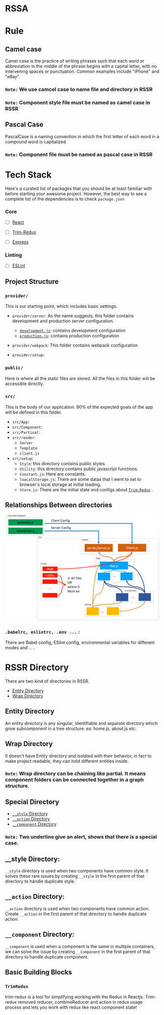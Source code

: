 # RSSA

# Rule

## Camel case
Camel case is the practice of writing phrases such that each word or abbreviation in the middle of the phrase begins with a capital letter, with no intervening spaces or punctuation. Common examples include "iPhone" and "eBay".

### `Note:` We use camcel case to name file and directory in RSSR
### `Note:` Component style file must be named as camel case in RSSR

## Pascal Case
PascalCase is a naming convention in which the first letter of each word in a compound word is capitalized

### `Note:` Component file must be named as pascal case in RSSR

# Tech Stack

Here's a curated list of packages that you should be at least familiar with before starting your awesome project. However, the best way to see a complete list of the dependencies is to check `package.json`

### Core

- [ ] [React](https://facebook.github.io/react/)
- [ ] [Trim-Redux](https://github.com/ebrahimiaval/trim-redux#readme)
- [ ] [Express](https://expressjs.com/)


### Linting

- [ ] [ESLint](http://eslint.org/)


## Project Structure

### `provider/`
This is our starting point, which includes basic settings.
- `provider/server`: As the name suggests, this folder contains development and production server configuration.
    - [`development.js`](./development.js.md): contains development configuration
    - [`production.js`](./production.js.md): contains production configuration

- `provider/webpack`: This folder contains webpack configuration 

- `provider/setup`: 


### `public/`
Here is where all the static files are stored. All the files in this folder will be accessible directly.



### `src/`
This is the body of our application. 90% of the expected goals of the app will be defined in this folder.
- `src/App`:
- `src/Component`:
- `src/Partioal`:
- `src/render`:
   - `Server` 
   - `Template` 
   - `client.js` 
- `src/setup`:
     - `Style`: this directory contains public styles.
     - `Utility`: this directory contains public javascript functions.
     - `Constant.js`: Here are constants.
     - `loacalStorage.js`: There are some datas that I went to set to browser's local storage at initial loading. 
     - `Store.js`: There are the initial state and configs about [`Trim-Redux`](../js/trim-redux.md) .

## Relationships Between directories

<img src="relationships.png" title="Relationships Between directories" />

### `.babelrc, eslintrc, .env ...` : 
There are Babel config, ESlint config, environmental variables for different modes and ... .

# RSSR Directory
There are two kind of directories in RSSR.
- [Entity Directory](#entity-directory)
- [Wrap Directory](#wrap-directory)

## Entity Directory
An entity directory is any singular, identifiable and separate directory which grow subcomponent in a tree structure. ex: home.js, about.js etc.

## Wrap Directory
It doesn't have Entity directory and isolated with their behavior, in fact to make project readable, they can hold different entities inside.

### `Note:` Wrap directory can be chaining like partial. It means component folders can be connected together in a graph structure.

## Special Directory
- [ `__style` Directory](#style-directory)
- [ `__action` Directory](#action-directory)
- [ `__component` Directory](#component-directory)


### `Note:` Two underline give an alert, shows that there is a special case.

##  __style Directory: 
`__style` directory is used when two components have common style. It solves these rare issues by creating `__style` in the first parent of that directory to handle duplicate style.

## `__action` Directory:
`__action` directory is used when two components have common action. Create `__action` in the first parent of that directory to handle duplicate action.

## `__component` Directory:
`__component` is used when a component is the same in multiple containers, we can solve the issue by creating `__Component` in the first parent of that directory to handle duplicate component.

## Basic Building Blocks


### `TrimRedux`

trim-redux is a tool for simplifying working with the Redux in Reactjs. Trim-redux removed reducer, combineReducer and action in redux usage process
and lets you work with redux like react component state!
